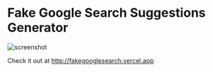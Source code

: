 # Fake Google Search Suggestions Generator

![screenshot](/screenshot.png?raw=true)

Check it out at http://fakegooglesearch.vercel.app
